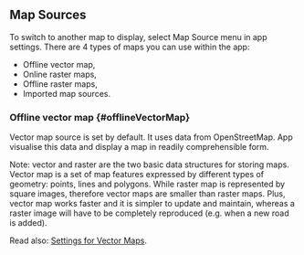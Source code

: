 ## Map Sources

To switch to another map to display, select Map Source menu in app settings. There are 4 types of maps you can use within the app:

* Offline vector map,
* Online raster maps,
* Offline raster maps,
* Imported map sources.

### Offline vector map {#offlineVectorMap}

Vector map source is set by default. It uses data from OpenStreetMap. App visualise this data and display a map in readily comprehensible form.

Note: vector and raster are the two basic data structures for storing maps. Vector map is a set of map features expressed by different types of geometry: points, lines and polygons. While raster map is represented by square images, therefore vector maps are smaller than raster maps. Plus, vector map works faster and it is simpler to update and maintain, whereas a raster image will have to be completely reproduced \(e.g. when a new road is added\).

Read also: [Settings for Vector Maps]().

